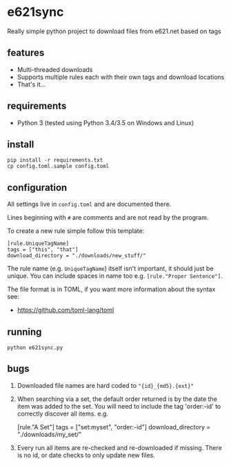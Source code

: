 # e621sync

Really simple python project to download files from e621.net based on tags


## features

  * Multi-threaded downloads
  * Supports multiple rules each with their own tags and download locations
  * That's it...


## requirements

 * Python 3  (tested using Python 3.4/3.5 on Windows and Linux)


## install

    pip install -r requirements.txt
    cp config.toml.sample config.toml
    
    
## configuration

All settings live in `config.toml` and are documented there.

Lines beginning with `#` are comments and are not read by the program. 

To create a new rule simple follow this template:

    [rule.UniqueTagName]
    tags = ["this", "that"]
    download_directory = "./downloads/new_stuff/"

The rule name (e.g. `UniqueTagName`) itself isn't important, it should just be unique.  You can include spaces in name 
too e.g. `[rule."Proper Sentence"]`.

The file format is in TOML, if you want more information about the syntax see:

 * https://github.com/toml-lang/toml


## running

    python e621sync.py

    
## bugs

1. Downloaded file names are hard coded to `"{id}_{md5}.{ext}"`

2. When searching via a set, the default order returned is by the date the item was added to the set.  You will need to 
include the tag 'order:-id' to correctly discover all items.  e.g.


    [rule."A Set"]
    tags = ["set:myset", "order:-id"]
    download_directory = "./downloads/my_set/"
    
3. Every run all items are re-checked and re-downloaded if missing.  There is no id, or date checks to only update new
files.
